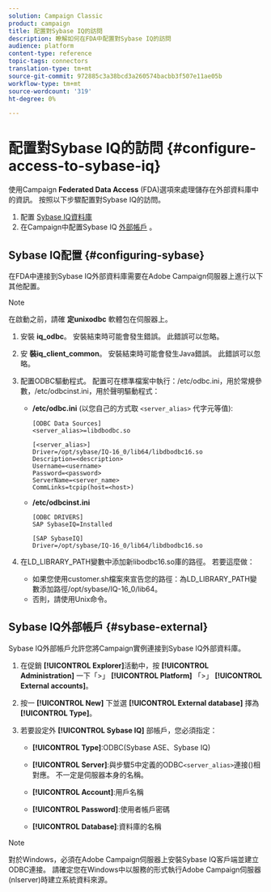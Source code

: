 ```yaml
---
solution: Campaign Classic
product: campaign
title: 配置對Sybase IQ的訪問
description: 瞭解如何在FDA中配置對Sybase IQ的訪問
audience: platform
content-type: reference
topic-tags: connectors
translation-type: tm+mt
source-git-commit: 972885c3a38bcd3a260574bacbb3f507e11ae05b
workflow-type: tm+mt
source-wordcount: '319'
ht-degree: 0%

---
```



# 配置對Sybase IQ的訪問 {#configure-access-to-sybase-iq}

使用Campaign **Federated Data Access** (FDA)選項來處理儲存在外部資料庫中的資訊。 按照以下步驟配置對Sybase IQ的訪問。

1. 配置 [Sybase IQ資料庫](#configuring-sybase)
1. 在Campaign中配置Sybase IQ [外部帳戶](#sybase-external) 。

## Sybase IQ配置 {#configuring-sybase}

在FDA中連接到Sybase IQ外部資料庫需要在Adobe Campaign伺服器上進行以下其他配置。

>[!NOTE]
>
>在啟動之前，請確 **定unixodbc** 軟體包在伺服器上。

1. 安裝 **iq_odbc**。 安裝結束時可能會發生錯誤。 此錯誤可以忽略。

1. 安 **裝iq_client_common**。 安裝結束時可能會發生Java錯誤。 此錯誤可以忽略。

1. 配置ODBC驅動程式。 配置可在標準檔案中執行：/etc/odbc.ini，用於常規參數，/etc/odbcinst.ini，用於聲明驅動程式：

   * **/etc/odbc.ini** (以您自己的方式取 `<server_alias>` 代字元等值):

      ```
      [ODBC Data Sources]
      <server_alias>=libdbodbc.so
      
      [<server_alias>]
      Driver=/opt/sybase/IQ-16_0/lib64/libdbodbc16.so
      Description=<description>
      Username=<username>
      Password=<password>
      ServerName=<server_name>
      CommLinks=tcpip(host=<host>)
      ```

   * **/etc/odbcinst.ini**

      ```
      [ODBC DRIVERS]
      SAP SybaseIQ=Installed
      
      [SAP SybaseIQ]
      Driver=/opt/sybase/IQ-16_0/lib64/libdbodbc16.so
      ```

1. 在LD_LIBRARY_PATH變數中添加新libodbc16.so庫的路徑。 若要這麼做：

   * 如果您使用customer.sh檔案來宣告您的路徑：為LD_LIBRARY_PATH變數添加路徑/opt/sybase/IQ-16_0/lib64。
   * 否則，請使用Unix命令。

## Sybase IQ外部帳戶 {#sybase-external}

Sybase IQ外部帳戶允許您將Campaign實例連接到Sybase IQ外部資料庫。

1. 在促銷 **[!UICONTROL Explorer]**&#x200B;活動中，按 **[!UICONTROL Administration]** 一下「>」 **[!UICONTROL Platform]** 「>」 **[!UICONTROL External accounts]**。

1. 按一 **[!UICONTROL New]** 下並選 **[!UICONTROL External database]** 擇為 **[!UICONTROL Type]**。

1. 若要設定外 **[!UICONTROL Sybase IQ]** 部帳戶，您必須指定：

   * **[!UICONTROL Type]**:ODBC(Sybase ASE、Sybase IQ)

   * **[!UICONTROL Server]**:與步驟5中定義的ODBC`<server_alias>`連接()相對應。 不一定是伺服器本身的名稱。

   * **[!UICONTROL Account]**:用戶名稱

   * **[!UICONTROL Password]**:使用者帳戶密碼

   * **[!UICONTROL Database]**:資料庫的名稱

>[!NOTE]
>
>對於Windows，必須在Adobe Campaign伺服器上安裝Sybase IQ客戶端並建立ODBC連接。 請確定您在Windows中以服務的形式執行Adobe Campaign伺服器(nlserver)時建立系統資料來源。

